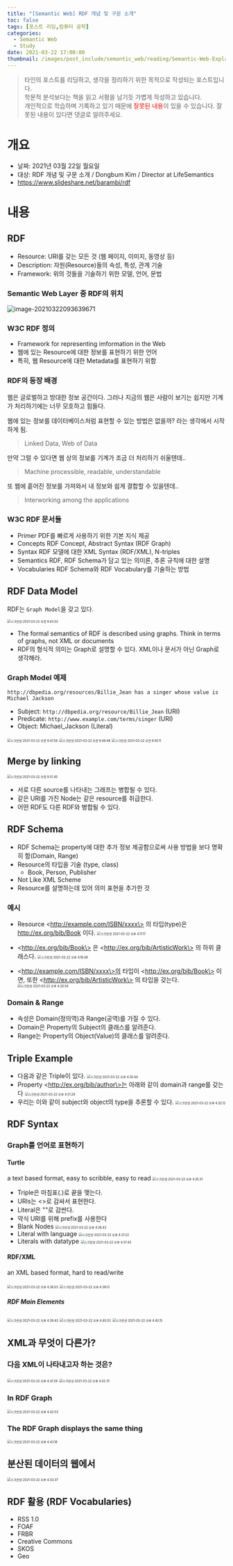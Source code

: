 ```yaml
---
title: "[Semantic Web] RDF 개념 및 구문 소개"
toc: false
tags: [포스트 리딩,컴퓨터 공학]
categories:
  - Semantic Web
  - Study
date: 2021-03-22 17:00:00
thumbnail: /images/post_include/semantic_web/reading/Semantic-Web-Explained.png
---
```

> 타인의 포스트를 리딩하고, 생각을 정리하기 위한 목적으로 작성되는 포스트입니다.  
> 학문적 분석보다는 책을 읽고 서평을 남기듯 가볍게 작성하고 있습니다.  
> 개인적으로 학습하며 기록하고 있기 때문에 <font color='red'>잘못된 내용</font>이 있을 수 있습니다. 잘못된 내용이 있다면 댓글로 알려주세요.

# 개요
* 날짜: 2021년 03월 22일 월요일
* 대상: RDF 개념 및 구문 소개 / Dongbum Kim / Director at LifeSemantics
* https://www.slideshare.net/barambi/rdf

# 내용

## RDF

* Resource: URI를 갖는 모든 것 (웹 페이지, 이미지, 동영상 등)
* Description: 자원(Resource)들의 속성, 특성, 관계 기술
* Framework: 위의 것들을 기술하기 위한 모델, 언어, 문법

### Semantic Web Layer 중 RDF의 위치

![image-20210322093639671](/images/post_include/semantic_web/study/image-20210322093639671.png)

### W3C RDF 정의

* Framework for representing imformation in the Web
* 웹에 있는 Resource에 대한 정보를 표현하기 위한 언어
* 특히, 웹 Resource에 대한 Metadata를 표현하기 위함

### RDF의 등장 배경

웹은 글로벌하고 방대한 정보 공간이다. 그러나 지금의 웹은 사람이 보기는 쉽지만 기계가 처리하기에는 너무 모호하고 힘들다.

웹에 있는 정보를 데이터베이스처럼 표현할 수 있는 방법은 없을까? 라는 생각에서 시작하게 됨.

> Linked Data, Web of Data

만약 그럴 수 있다면 웹 상의 정보를 기계가 조금 더 처리하기 쉬울텐데..

> Machine processible, readable, understandable

또 웹에 흩어진 정보를 가져와서 내 정보와 쉽게 결합할 수 있을텐데..

> Interworking among the applications

### W3C RDF 문서들

* Primer
  PDF를 빠르게 사용하기 위한 기본 지식 제공
* Concepts
  RDF Concept, Abstract Syntax (RDF Graph)
* Syntax
  RDF 모델에 대한 XML Syntax (RDF/XML), N-triples
* Semantics
  RDF, RDF Schema가 담고 있는 의미론, 추론 규칙에 대한 설명
* Vocabularies
  RDF Schema와 RDF Vocabulary를 기술하는 방법

## RDF Data Model

RDF는 `Graph Model`을 갖고 있다.

<img src="/images/post_include/semantic_web/study/스크린샷2021-03-22 오전 9.43.02.png" alt="스크린샷 2021-03-22 오전 9.43.02" style="zoom:50%;" />

* The formal semantics of RDF is described using graphs. Think in terms of graphs, not XML or documents
* RDF의 형식적 의미는 Graph로 설명할 수 있다. XML이나 문서가 아닌 Graph로 생각해라.

### Graph Model 예제

```
http://dbpedia.org/resources/Billie_Jean has a singer whose value is Michael Jackson
```

* Subject: `http://dbpedia.org/resource/Billie_Jean` (URI)
* Predicate: `http://www.example.com/terms/singer` (URI)
* Object: Michael_Jackson (Literal)

<img src="/images/post_include/semantic_web/study/스크린샷2021-03-22 오전 9.47.58.png" alt="스크린샷 2021-03-22 오전 9.47.58" style="zoom:50%;" />

<img src="/images/post_include/semantic_web/study/스크린샷2021-03-22 오전 9.49.48.png" alt="스크린샷 2021-03-22 오전 9.49.48" style="zoom:50%;" />

<img src="/images/post_include/semantic_web/study/스크린샷2021-03-22 오전 9.50.11.png" alt="스크린샷 2021-03-22 오전 9.50.11" style="zoom:50%;" />

## Merge by linking

<img src="/images/post_include/semantic_web/study/스크린샷2021-03-22 오전 9.51.40.png" alt="스크린샷 2021-03-22 오전 9.51.40" style="zoom:50%;" />

* 서로 다른 source를 나타내는 그래프는 병합될 수 있다.
* 같은 URI를 가진 Node는 같은 resource를 취급한다.
* 어떤 RDF도 다른 RDF와 병합될 수 있다.

## RDF Schema

* RDF Schema는 property에 대한 추가 정보 제공함으로써 사용 방법을 보다 명확히 함(Domain, Range)
* Resource의 타입을 기술 (type, class)
  * Book, Person, Publisher
* Not Like XML Scheme
* Resource를 설명하는데 있어 의미 표현을 추가한 것

### 예시

* Resource \<http://example.com/ISBN/xxxx\> 의 타입(type)은 <http://ex.org/bib/Book> 이다.
  <img src="/images/post_include/semantic_web/study/스크린샷2021-03-22 오후 4.17.17.png" alt="스크린샷 2021-03-22 오후 4.17.17" style="zoom:50%;" />

* \<http://ex.org/bib/Book\> 은 \<http://ex.org/bib/ArtisticWork\> 의 하위 클래스다.
  <img src="/images/post_include/semantic_web/study/스크린샷2021-03-22 오후 4.18.49.png" alt="스크린샷 2021-03-22 오후 4.18.49" style="zoom:50%;" />

* \<http://example.com/ISBN/xxxx\>의 타입이 \<http://ex.org/bib/Book\> 이면, 또한 \<http://ex.org/bib/ArtisticWork\> 의 타입을 갖는다.
  <img src="/images/post_include/semantic_web/study/스크린샷2021-03-22 오후 4.20.54.png" alt="스크린샷 2021-03-22 오후 4.20.54" style="zoom:50%;" />

### Domain & Range

* 속성은 Domain(정의역)과 Range(공역)를 가질 수 있다.
* Domain은 Property의 Subject의 클래스를 알려준다.
* Range는 Property의 Object(Value)의 클래스를 알려준다.

## Triple Example

* 다음과 같은 Triple이 있다.
  <img src="/images/post_include/semantic_web/study/스크린샷2021-03-22 오후 4.30.44.png" alt="스크린샷 2021-03-22 오후 4.30.44" style="zoom:50%;" />
* Property \<http://ex.org/bib/author\>는 아래와 같이 domain과 range를 갖는다
  <img src="/images/post_include/semantic_web/study/스크린샷2021-03-22 오후 4.31.29.png" alt="스크린샷 2021-03-22 오후 4.31.29" style="zoom:50%;" />
* 우리는 이와 같이 subject와 object의 type을 추론할 수 있다.
  <img src="/images/post_include/semantic_web/study/스크린샷2021-03-22 오후 4.32.12.png" alt="스크린샷 2021-03-22 오후 4.32.12" style="zoom:50%;" />

## RDF Syntax

### Graph를 언어로 표현하기

#### Turtle

a text based format, easy to scribble, easy to read
<img src="/images/post_include/semantic_web/study/스크린샷2021-03-22 오후 4.35.31.png" alt="스크린샷 2021-03-22 오후 4.35.31" style="zoom:50%;" />

* Triple은 마침표(.)로 끝을 맺는다.
* URIs는 <>로 감싸서 표현한다.
* Literal은 ""로 감싼다.
* 약식 URI를 위해 prefix를 사용한다
* Blank Nodes
  <img src="/images/post_include/semantic_web/study/스크린샷2021-03-22 오후 4.36.43.png" alt="스크린샷 2021-03-22 오후 4.36.43" style="zoom:50%;" />
* Literal with language
  <img src="/images/post_include/semantic_web/study/스크린샷2021-03-22 오후 4.37.22.png" alt="스크린샷 2021-03-22 오후 4.37.22" style="zoom:50%;" />
* Literals with datatype
  <img src="/images/post_include/semantic_web/study/스크린샷2021-03-22 오후 4.37.43.png" alt="스크린샷 2021-03-22 오후 4.37.43" style="zoom:50%;" />

#### RDF/XML

an XML based format, hard to read/write

<img src="/images/post_include/semantic_web/study/스크린샷2021-03-22 오후 4.38.03.png" alt="스크린샷 2021-03-22 오후 4.38.03" style="zoom:50%;" />

<img src="/images/post_include/semantic_web/study/스크린샷2021-03-22 오후 4.39.13.png" alt="스크린샷 2021-03-22 오후 4.39.13" style="zoom:50%;" />

##### RDF Main Elements

<img src="/images/post_include/semantic_web/study/스크린샷2021-03-22 오후 4.39.43.png" alt="스크린샷 2021-03-22 오후 4.39.43" style="zoom:50%;" />

<img src="/images/post_include/semantic_web/study/스크린샷2021-03-22 오후 4.40.03.png" alt="스크린샷 2021-03-22 오후 4.40.03" style="zoom:50%;" />

<img src="/images/post_include/semantic_web/study/스크린샷2021-03-22 오후 4.40.15.png" alt="스크린샷 2021-03-22 오후 4.40.15" style="zoom:50%;" />

## XML과 무엇이 다른가?

### 다음 XML이 나타내고자 하는 것은?

<img src="/images/post_include/semantic_web/study/스크린샷2021-03-22 오후 4.41.59.png" alt="스크린샷 2021-03-22 오후 4.41.59" style="zoom:50%;" />

<img src="/images/post_include/semantic_web/study/스크린샷2021-03-22 오후 4.42.31.png" alt="스크린샷 2021-03-22 오후 4.42.31" style="zoom:50%;" />

### In RDF Graph

<img src="/images/post_include/semantic_web/study/스크린샷2021-03-22 오후 4.42.53.png" alt="스크린샷 2021-03-22 오후 4.42.53" style="zoom:50%;" />

### The RDF Graph displays the same thing

<img src="/images/post_include/semantic_web/study/스크린샷2021-03-22 오후 4.43.18.png" alt="스크린샷 2021-03-22 오후 4.43.18" style="zoom:50%;" />

## 분산된 데이터의 웹에서

<img src="/images/post_include/semantic_web/study/스크린샷2021-03-22 오후 4.43.37.png" alt="스크린샷 2021-03-22 오후 4.43.37" style="zoom:50%;" />

## RDF 활용 (RDF Vocabularies)

* RSS 1.0
* FOAF
* FRBR
* Creative Commons
* SKOS
* Geo

